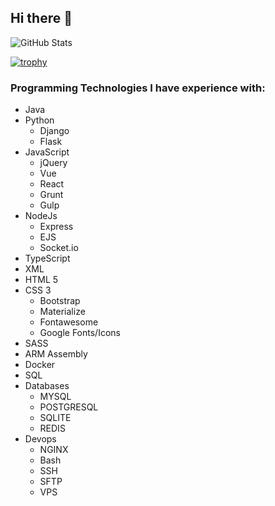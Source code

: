 ## Hi there 👋


![GitHub Stats](https://github-readme-stats.vercel.app/api?username=nh916&theme=monokai)

[![trophy](https://github-profile-trophy.vercel.app/?username=nh916&theme=monokai)](https://github.com/ryo-ma/github-profile-trophy)





### Programming Technologies I have experience with:
- Java
- Python
  - Django
  - Flask
- JavaScript
  - jQuery
  - Vue
  - React
  - Grunt
  - Gulp
- NodeJs
  - Express
  - EJS
  - Socket.io
- TypeScript
- XML
- HTML 5
- CSS 3
  - Bootstrap
  - Materialize
  - Fontawesome
  - Google Fonts/Icons
- SASS
- ARM Assembly
- Docker
- SQL
- Databases
  - MYSQL
  - POSTGRESQL
  - SQLITE
  - REDIS
- Devops
  - NGINX
  - Bash
  - SSH
  - SFTP
  - VPS



<!--
**nh916/nh916** is a ✨ _special_ ✨ repository because its `README.md` (this file) appears on your GitHub profile.

Here are some ideas to get you started:

- 🔭 I’m currently working on ...
- 🌱 I’m currently learning ...
- 👯 I’m looking to collaborate on ...
- 🤔 I’m looking for help with ...
- 💬 Ask me about ...
- 📫 How to reach me: ...
- 😄 Pronouns: ...
- ⚡ Fun fact: ...
-->
